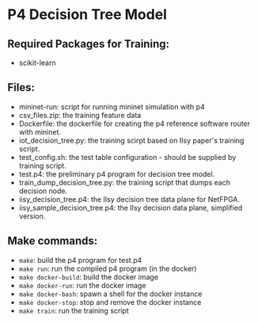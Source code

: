# P4 Decision Tree Model

## Required Packages for Training:
- scikit-learn

## Files:
- mininet-run: script for running mininet simulation with p4
- csv_files.zip: the training feature data
- Dockerfile: the dockerfile for creating the p4 reference software router with mininet. 
- iot_decision_tree.py: the training scirpt based on IIsy paper's training script. 
- test_config.sh: the test table configuration - should be supplied by training script. 
- test.p4: the preliminary p4 program for decision tree model. 
- train_dump_decision_tree.py: the training script that dumps each decision node. 
- iisy_decision_tree.p4: the IIsy decision tree data plane for NetFPGA.
- iisy_sample_decision_tree.p4: the IIsy decision data plane, simplified version.

## Make commands:
- `make`: build the p4 program for test.p4
- `make run`: run the compiled p4 program (in the docker)
- `make docker-build`: build the docker image
- `make docker-run`: run the docker image
- `make docker-bash`: spawn a shell for the docker instance
- `make docker-stop`: stop and remove the docker instance
- `make train`: run the training script

